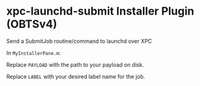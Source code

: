 # xpc-launchd-submit Installer Plugin (OBTSv4)

Send a SubmitJob routine/command to launchd over XPC

In `MyInstallerPane.m`: 

Replace `PAYLOAD` with the path to your payload on disk.

Replace `LABEL` with your desired label name for the job.
